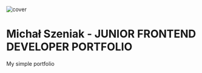 ![cover](https://michalszeniak.github.io/og.png)

# Michał Szeniak - JUNIOR FRONTEND DEVELOPER PORTFOLIO
My simple portfolio

